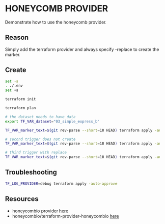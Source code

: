 # HONEYCOMB PROVIDER

Demonstrate how to use the honeycomb provider.  

## Reason

Simply add the terraform provider and always specify -replace to create the marker.  

## Create

```sh
set -a
. ./.env
set +a

terraform init

terraform plan

# the dataset needs to have data
export TF_VAR_dataset="03_simple_express_b"

TF_VAR_marker_text=$(git rev-parse --short=10 HEAD) terraform apply -auto-approve   

# second trigger does not create
TF_VAR_marker_text=$(git rev-parse --short=10 HEAD) terraform apply -auto-approve   

# third trigger with replace
TF_VAR_marker_text=$(git rev-parse --short=10 HEAD) terraform apply -auto-approve -replace honeycombio_marker.marker
```

## Troubleshooting

```sh
TF_LOG_PROVIDER=debug terraform apply -auto-approve
```

## Resources

* honeycombio provider [here](https://registry.terraform.io/providers/honeycombio/honeycombio/0.13.1)  
* honeycombio/terraform-provider-honeycombio [here](https://github.com/honeycombio/terraform-provider-honeycombio)  
